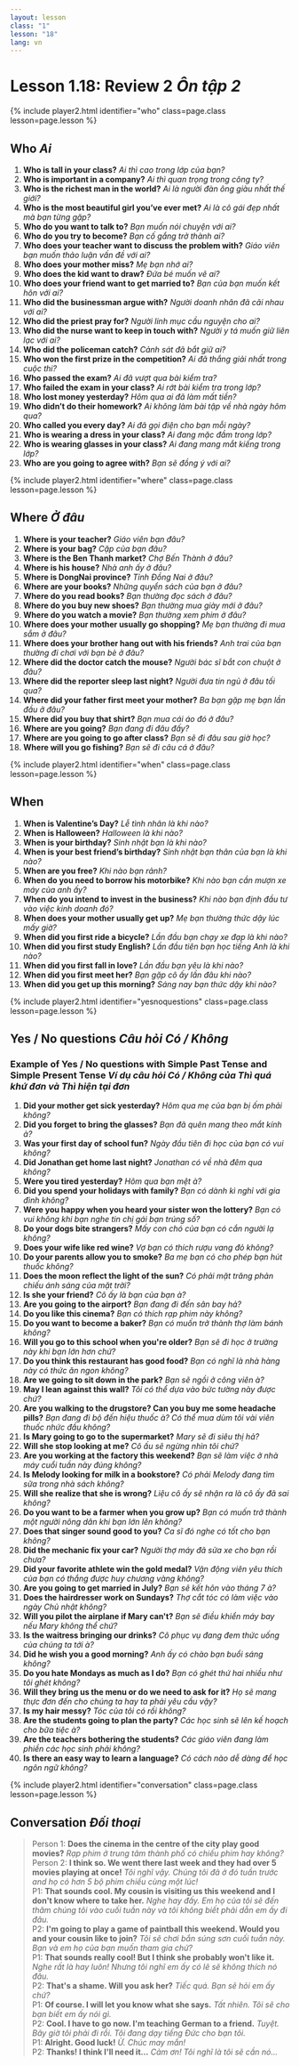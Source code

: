```yaml
---
layout: lesson
class: "1"
lesson: "18"
lang: vn
---
```



# Lesson 1.18: Review 2 *Ôn tập 2*

{% include player2.html identifier="who" class=page.class lesson=page.lesson %}

## Who *Ai*
1. **Who is tall in your class?** *Ai thì cao trong lớp của bạn?*
2. **Who is important in a company?** *Ai thì quan trọng trong công ty?*
3. **Who is the richest man in the world?** *Ai là người đàn ông giàu nhất thế giới?*
4. **Who is the most beautiful girl you’ve ever met?** *Ai là cô gái đẹp nhất mà bạn từng gặp?*
5. **Who do you want to talk to?** *Bạn muốn nói chuyện với ai?*
6. **Who do you try to become?** *Bạn cố gắng trở thành ai?*
7. **Who does your teacher want to discuss the problem with?** *Giáo viên bạn muốn thảo luận vấn đề với ai?* 
8. **Who does your mother miss?** *Mẹ bạn nhớ ai?*
9. **Who does the kid want to draw?** *Đứa bé muốn vẽ ai?*
10. **Who does your friend want to get married to?** *Bạn của bạn muốn kết hôn với ai?*
11. **Who did the businessman argue with?** *Người doanh nhân đã cãi nhau với ai?*
12. **Who did the priest pray for?** *Người linh mục cầu nguyện cho ai?*
13. **Who did the nurse want to keep in touch with?** *Người y tá muốn giữ liên lạc với ai?*
14. **Who did the policeman catch?** *Cảnh sát đã bắt giữ ai?*
15. **Who won the first prize in the competition?** *Ai đã thắng giải nhất trong cuộc thi?*
16. **Who passed the exam?** *Ai đã vượt qua bài kiểm tra?*
17. **Who failed the exam in your class?** *Ai rớt bài kiểm tra trong lớp?*
18. **Who lost money yesterday?** *Hôm qua ai đã làm mất tiền?*
19. **Who didn’t do their homework?** *Ai không làm bài tập về nhà ngày hôm qua?*
20. **Who called you every day?** *Ai đã gọi điện cho bạn mỗi ngày?*
21. **Who is wearing a dress in your class?** *Ai đang mặc đầm trong lớp?*
22. **Who is wearing glasses in your class?** *Ai đang mang mắt kiếng trong lớp?*
23. **Who are you going to agree with?** *Bạn sẽ đồng ý với ai?*

{% include player2.html identifier="where" class=page.class lesson=page.lesson %}
## Where *Ở đâu* 
1.   **Where is your teacher?** *Giáo viên bạn đâu?*
2. **Where is your bag?** *Cặp của bạn đâu?*
3.  **Where is the Ben Thanh market?** *Chợ Bến Thành ở đâu?*
4.  **Where is his house?** *Nhà anh ấy ở đâu?*
5.  **Where is DongNai province?** *Tỉnh Đồng Nai ở đâu?*
6.  **Where are your books?** *Những quyển sách của bạn ở đâu?*
7.  **Where do you read books?** *Bạn thường đọc sách ở đâu?*
8.  **Where do you buy new shoes?** *Bạn thường mua giày mới ở đâu?*
9.  **Where do you watch a movie?** *Bạn thường xem phim ở đâu?*
11.  **Where does your mother usually go shopping?** *Mẹ bạn thường đi mua sắm ở đâu?*
12.  **Where does your brother hang out with his friends?** *Anh trai của bạn thường đi chơi với bạn bè ở đâu?*
13.  **Where did the doctor catch the mouse?** *Người bác sĩ bắt con chuột ở đâu?*
14.  **Where did the reporter sleep last night?** *Người đưa tin ngủ ở đâu tối qua?*
15.  **Where did your father first meet your mother?** *Ba bạn gặp mẹ bạn lần đầu ở đâu?*
16.  **Where did you buy that shirt?** *Bạn mua cái áo đó ở đâu?*
17. **Where are you going?** *Bạn đang đi đâu đấy?*
18. **Where are you going to go after class?** *Bạn sẽ đi đâu sau giờ học?*
19. **Where will you go fishing?** *Bạn sẽ đi câu cá ở đâu?*

{% include player2.html identifier="when" class=page.class lesson=page.lesson %}
## When 
1.  **When is Valentine’s Day?** *Lễ tình nhân là khi nào?*
2.  **When is Halloween?** *Halloween là khi nào?*
3.  **When is your birthday?** *Sinh nhật bạn là khi nào?*
4.  **When is your best friend’s birthday?** *Sinh nhật bạn thân của bạn là khi nào?*
5.  **When are you free?** *Khi nào bạn rảnh?*
6.  **When do you need to borrow his motorbike?** *Khi nào bạn cần mượn xe máy của anh ấy?*
7. **When do you intend to invest in the business?** *Khi nào bạn định đầu tư vào việc kinh doanh đó?*
8. **When does your mother usually get up?** *Mẹ bạn thường thức dậy lúc mấy giờ?*
9.  **When did you first ride a bicycle?** *Lần đầu bạn chạy xe đạp là khi nào?* 
10.  **When did you first study English?** *Lần đầu tiên bạn học tiếng Anh là khi nào?*
11.  **When did you first fall in love?** *Lần đầu bạn yêu là khi nào?*
12.  **When did you first meet her?** *Bạn gặp cô ấy lần đâu khi nào?*
13.  **When did you get up this morning?** *Sáng nay bạn thức dậy khi nào?*

{% include player2.html identifier="yesnoquestions" class=page.class lesson=page.lesson %}

## Yes / No questions *Câu hỏi Có / Không*


### Example of Yes / No questions with Simple Past Tense and Simple Present Tense *Ví dụ câu hỏi Có / Không của Thì quá khứ đơn và Thì hiện tại đơn*

1. **Did your mother get sick yesterday?**  *Hôm qua mẹ của bạn bị ốm phải không?*
2. **Did you forget to bring the glasses?**  *Bạn đã quên mang theo mắt kính à?*
3. **Was your first day of school fun?**  *Ngày đầu tiên đi học của bạn có vui không?*
4. **Did Jonathan get home last night?**  *Jonathan có về nhà đêm qua không?*
5. **Were you tired yesterday?**  *Hôm qua bạn mệt à?*
6. **Did you spend your holidays with family?**  *Bạn có dành kì nghỉ với gia đình không?*
7. **Were you happy when you heard your sister won the lottery?**  *Bạn có vui không khi bạn nghe tin chị gái bạn trúng số?*
8. **Do your dogs bite strangers?**  *Mấy con chó của bạn có cắn người lạ không?*
9. **Does your wife like red wine?**  *Vợ bạn có thích rượu vang đỏ không?*
10. **Do your parents allow you to smoke?**  *Ba mẹ bạn có cho phép bạn hút thuốc không?*
11. **Does the moon reflect the light of the sun?**  *Có phải mặt trăng phản chiếu ánh sáng của mặt trời?*
12. **Is she your friend?**  *Cô ấy là bạn của bạn à?*
13. **Are you going to the airport?**  *Bạn đang đi đến sân bay hả?*
14. **Do you like this cinema?**  *Bạn có thích rạp phim này không?*
15. **Do you want to become a baker?**  *Bạn có muốn trở thành thợ làm bánh không?*
16. **Will you go to this school when you're older?**  *Bạn sẽ đi học ở trường này khi bạn lớn hơn chứ?*
17. **Do you think this restaurant has good food?**  *Bạn có nghĩ là nhà hàng này có thức ăn ngon không?*
18. **Are we going to sit down in the park?**  *Bạn sẽ ngồi ở công viên à?*
19. **May I lean against this wall?**  *Tôi có thể dựa vào bức tường này được chứ?*
20. **Are you walking to the drugstore? Can you buy me some headache pills?**  *Bạn đang đi bộ đến hiệu thuốc à? Có thể mua dùm tôi vài viên thuốc nhức đầu không?*
21. **Is Mary going to go to the supermarket?**  *Mary sẽ đi siêu thị hả?*
22. **Will she stop looking at me?**  *Cô ấu sẽ ngừng nhìn tôi chứ?*
23. **Are you working at the factory this weekend?**  *Bạn sẽ làm việc ở nhà máy cuổi tuần này đúng không?*
24. **Is Melody looking for milk in a bookstore?**  *Có phải Melody đang tìm sữa trong nhà sách không?*
25. **Will she realize that she is wrong?**  *Liệu cô ấy sẽ nhận ra là cô ấy đã sai không?*
26. **Do you want to be a farmer when you grow up?**  *Bạn có muốn trở thành một người nông dân khi bạn lớn lên không?*
27. **Does that singer sound good to you?**  *Ca sĩ đó nghe có tốt cho bạn không?*
28. **Did the mechanic fix your car?**  *Người thợ máy đã sửa xe cho bạn rồi chưa?*
29. **Did your favorite athlete win the gold medal?**  *Vận động viên yêu thích của bạn có thắng được huy chương vàng không?*
30. **Are you going to get married in July?**  *Bạn sẽ kết hôn vào tháng 7 à?*
31. **Does the hairdresser work on Sundays?**  *Thợ cắt tóc có làm việc vào ngày Chủ nhật không?*
32. **Will you pilot the airplane if Mary can't?**  *Bạn sẽ điều khiển máy bay nếu Mary không thể chứ?*
33. **Is the waitress bringing our drinks?**  *Cô phục vụ đang đem thức uống của chúng ta tới à?*
34. **Did he wish you a good morning?**  *Anh ấy có chào bạn buổi sáng không?* 
35. **Do you hate Mondays as much as I do?**  *Bạn có ghét thứ hai nhiều như tôi ghét không?*
36. **Will they bring us the menu or do we need to ask for it?**  *Họ sẽ mang thực đơn đến cho chúng ta hay ta phải yêu cầu vậy?*
37. **Is my hair messy?**  *Tóc của tôi có rối không?*
38. **Are the students going to plan the party?**  *Các học sinh sẽ lên kế hoạch cho bữa tiệc à?*
39. **Are the teachers bothering the students?**  *Các giáo viên đang làm phiền các học sinh phải không?*
40. **Is there an easy way to learn a language?**  *Có cách nào dễ dàng để học ngôn ngữ không?*

{% include player2.html identifier="conversation" class=page.class lesson=page.lesson %}

## Conversation *Đối thoại*
> Person 1: **Does the cinema in the centre of the city play good movies?**
*Rạp phim ở trung tâm thành phố có chiếu phim hay không?*  
> Person 2: **I think so. We went there last week and they had over 5 movies playing at once!**
*Tôi nghĩ vậy. Chúng tôi đã ở đó tuần trước and họ có hơn 5 bộ phim chiếu cùng một lúc!*  
> P1: **That sounds cool. My cousin is visiting us this weekend and I don't know where to take her.**
*Nghe hay đấy. Em họ của tôi sẽ đến thăm chúng tôi vào cuối tuần này và tôi không biết phải dẫn em ấy đi đâu.*  
> P2: **I'm going to play a game of paintball this weekend. Would you and your cousin like to join?**
*Tôi sẽ chơi bắn súng sơn cuối tuần này. Bạn và em họ của bạn muốn tham gia chứ?*  
> P1: **That sounds really cool! But I think she probably won't like it.**
*Nghe rất là hay luôn! Nhưng tôi nghĩ em ấy có lẽ sẽ không thích nó đâu.*  
> P2: **That's a shame. Will you ask her?**
*Tiếc quá. Bạn sẽ hỏi em ấy chứ?*  
> P1: **Of course. I will let you know what she says.**
*Tất nhiên. Tôi sẽ cho bạn biết em ấy nói gì.*  
> P2: **Cool. I have to go now. I'm teaching German to a friend.**
*Tuyệt. Bây giờ tôi phải đi rồi. Tôi đang dạy tiếng Đức cho bạn tôi.*  
> P1: **Alright. Good luck!**
*Ừ. Chúc may mắn!*  
> P2: **Thanks! I think I'll need it...**
*Cảm ơn! Tôi nghĩ là tôi sẽ cần nó...*  